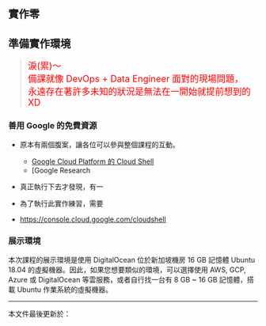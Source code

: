 ## 實作零

## 準備實作環境

> <font color="red" size="4">淚(累)～ <br/>
> 備課就像 DevOps + Data Engineer 面對的現場問題，<br/>
> 永遠存在著許多未知的狀況是無法在一開始就提前想到的 XD</font>

### 善用 Google 的免費資源

* 原本有兩個腹案，讓各位可以參與整個課程的互動。
  * [Google Cloud Platform 的 Cloud Shell](https://console.cloud.google.com/cloudshell)
  * [Google Research 

* 真正執行下去才發現，有一

* 為了執行此實作練習，需要

* https://console.cloud.google.com/cloudshell

### 展示環境

本次課程的展示環境是使用 DigitalOcean 位於新加坡機房 16 GB 記憶體 Ubuntu 18.04 的虛擬機器。因此，如果您想要類似的環境，可以選擇使用 AWS, GCP, Azure 或 DigitalOcean 等雲服務，或者自行找一台有 8 GB ~ 16 GB 記憶體，搭載 Ubuntu 作業系統的虛擬機器。



--------------------
本文件最後更新於：<script>document.write(document.lastModified);</script>
